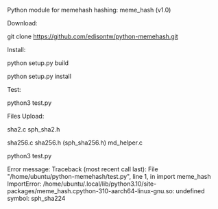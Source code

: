 Python module for memehash hashing: meme_hash (v1.0)

Download:

git clone https://github.com/edisontw/python-memehash.git

Install:

python setup.py build

python setup.py install


Test:

python3 test.py


Files Upload:

sha2.c
sph_sha2.h

sha256.c 
sha256.h (sph_sha256.h)
md_helper.c

python3 test.py

Error message:
Traceback (most recent call last):
  File "/home/ubuntu/python-memehash/test.py", line 1, in <module>
    import meme_hash
ImportError: /home/ubuntu/.local/lib/python3.10/site-packages/meme_hash.cpython-310-aarch64-linux-gnu.so: undefined symbol: sph_sha224
